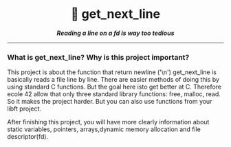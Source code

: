 <h1 align="center">
	📖 get_next_line
</h1>

<p align="center">
	<b><i>Reading a line on a fd is way too tedious</i></b><br>
</p>

---

### What is get_next_line? Why is this project important?
This project is about the function that return newline ('\n')
get_next_line is basically reads a file line by line.
There are easier methods of doing this by using standard C functions. But the goal here isto get better at C. Therefore ecole 42 allow that only three standard library functions: free, malloc, read.
So it makes the project harder. But you can also use functions from your libft project.

After finishing this project, you will have more clearly information about static variables, pointers, arrays,dynamic memory allocation and file descriptor(fd).



